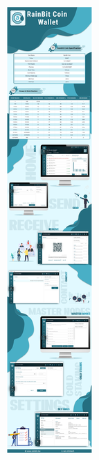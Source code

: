 <a href='https://github.com/raininfotech/RainBitCoin/releases' target='_blank'>
<img src='https://raw.githubusercontent.com/raininfotech/RNBIT-MNScript/master/assets/rnbit.png'></img>
</a>